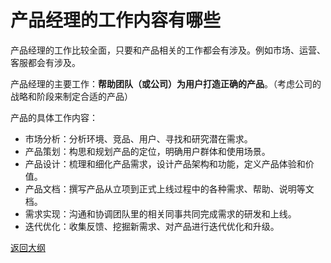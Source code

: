 # 产品经理的工作内容有哪些

产品经理的工作比较全面，只要和产品相关的工作都会有涉及。例如市场、运营、客服都会有涉及。

产品经理的主要工作：**帮助团队（或公司）为用户打造正确的产品**。（考虑公司的战略和阶段来制定合适的产品）

产品的具体工作内容：

- 市场分析：分析环境、竞品、用户、寻找和研究潜在需求。
- 产品策划：构思和规划产品的定位，明确用户群体和使用场景。
- 产品设计：梳理和细化产品需求，设计产品架构和功能，定义产品体验和价值。
- 产品文档：撰写产品从立项到正式上线过程中的各种需求、帮助、说明等文档。
- 需求实现：沟通和协调团队里的相关同事共同完成需求的研发和上线。
- 迭代优化：收集反馈、挖掘新需求、对产品进行迭代优化和升级。



[返回大纲](https://github.com/FRANKIETANG/PM#%E4%BA%A7%E5%93%81%E7%BB%8F%E7%90%86%E7%AC%AC%E4%B8%80%E8%AF%BE-%E5%A4%A7%E7%BA%B2)